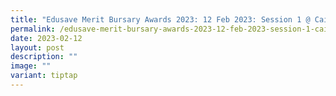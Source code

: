 ```yaml
---
title: "Edusave Merit Bursary Awards 2023: 12 Feb 2023: Session 1 @ Cairnhill CC"
permalink: /edusave-merit-bursary-awards-2023-12-feb-2023-session-1-cairnhill-cc/
date: 2023-02-12
layout: post
description: ""
image: ""
variant: tiptap
---
```

